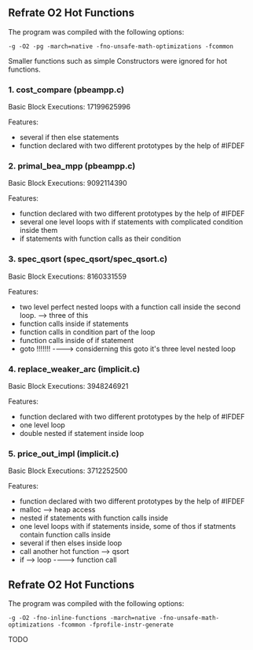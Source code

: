 ## Refrate O2 Hot Functions

The program was compiled with the following options:

```
-g -O2 -pg -march=native -fno-unsafe-math-optimizations -fcommon
```

Smaller functions such as simple Constructors were ignored for hot functions.

### 1. cost_compare (pbeampp.c)
Basic Block Executions: 17199625996

Features:
- several if then else statements
- function declared with two different prototypes by the help of #IFDEF

### 2. primal_bea_mpp (pbeampp.c)
Basic Block Executions: 9092114390

Features:
   - function declared with two different prototypes by the help of #IFDEF
   - several one level loops with if statements with complicated condition inside them
   - if statements with function calls as their condition

### 3. spec_qsort (spec_qsort/spec_qsort.c)
Basic Block Executions: 8160331559

Features:
- two level perfect nested loops with a function call inside the second loop.  --> three of this
- function calls inside if statements
- function calls in condition part of the loop
- function calls inside of if statement
- goto !!!!!!!  ----> considerning this goto it's three level nested loop

### 4. replace_weaker_arc (implicit.c)
Basic Block Executions: 3948246921

Features:
 - function declared with two different prototypes by the help of #IFDEF
 - one level loop
 - double nested if statement inside loop

### 5. price_out_impl (implicit.c)
Basic Block Executions: 3712252500

Features:
  - function declared with two different prototypes by the help of #IFDEF
  - malloc --> heap access
  - nested if statements with function calls inside
  - one level loops with if statements inside, some of thos if statments contain function calls inside
  - several if then elses inside loop
  - call another hot function --> qsort
  - if --> loop ----> function call

## Refrate O2 Hot Functions

The program was compiled with the following options:

```-g -O2 -fno-inline-functions -march=native -fno-unsafe-math-optimizations -fcommon -fprofile-instr-generate```

TODO

